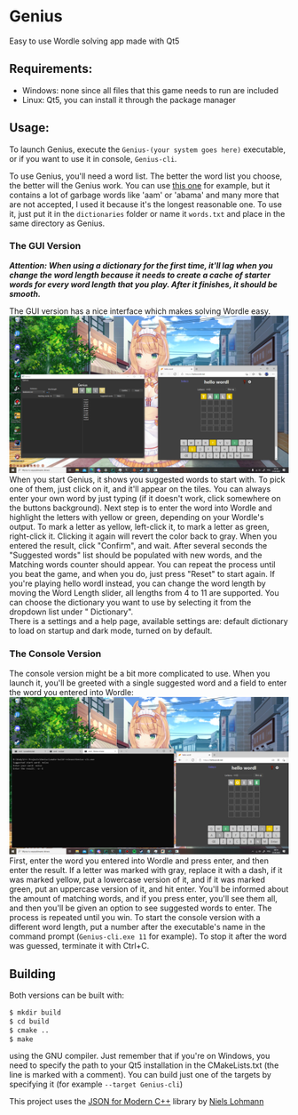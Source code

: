 # Genius

Easy to use Wordle solving app made with Qt5

## Requirements:

* Windows: none since all files that this game needs to run are included
* Linux: Qt5, you can install it through the package manager

## Usage:

To launch Genius, execute the `Genius-(your system goes here)` executable, or if you want to use it in
console, `Genius-cli`.

To use Genius, you'll need a word list. The better the word list you choose, the better will the Genius work. You can
use [this one](https://github.com/dwyl/english-words/blob/master/words_alpha.txt) for example, but it contains a lot of
garbage words like 'aam' or 'abama' and many more that are not accepted, I used it because it's the longest reasonable
one. To use it, just put it in the `dictionaries` folder or name it `words.txt` and place in the same directory as Genius.

### The GUI Version

___Attention: When using a dictionary for the first time, it'll lag when you change the word length because it needs to
create a cache of starter words for every word length that you play. After it finishes, it should be smooth.___

The GUI version has a nice interface which makes solving Wordle easy.
![Image of me playing the game](tutorial/tutorial3.png)  
When you start Genius, it shows you suggested words to start with. To pick one of them, just click on it, and it'll
appear on the tiles. You can always enter your own word by just typing (if it doesn't work, click somewhere on the
buttons background). Next step is to enter the word into Wordle and highlight the letters with yellow or green,
depending on your Wordle's output. To mark a letter as yellow, left-click it, to mark a letter as green, right-click it.
Clicking it again will revert the color back to gray. When you entered the result, click "Confirm", and wait. After
several seconds the "Suggested words" list should be populated with new words, and the Matching words counter should
appear. You can repeat the process until you beat the game, and when you do, just press "Reset" to start again. If
you're playing hello wordl instead, you can change the word length by moving the Word Length slider, all lengths from 4
to 11 are supported. You can choose the dictionary you want to use by selecting it from the dropdown list under "
Dictionary".  
There is a settings and a help page, available settings are: default dictionary to load on startup and dark mode, turned
on by default.

### The Console Version

The console version might be a bit more complicated to use. When you launch it, you'll be greeted with a single
suggested word and a field to enter the word you entered into Wordle:
![Image of me playing the game in console](tutorial/tutorial2.png)  
First, enter the word you entered into Wordle and press enter, and then enter the result. If a letter was marked with
gray, replace it with a dash, if it was marked yellow, put a lowercase version of it, and if it was marked green, put an
uppercase version of it, and hit enter. You'll be informed about the amount of matching words, and if you press enter,
you'll see them all, and then you'll be given an option to see suggested words to enter. The process is repeated until
you win. To start the console version with a different word length, put a number after the executable's name in the
command prompt (`Genius-cli.exe 11` for example). To stop it after the word was guessed, terminate it with Ctrl+C.

## Building

Both versions can be built with:

```shell
$ mkdir build
$ cd build
$ cmake ..
$ make
```

using the GNU compiler. Just remember that if you're on Windows, you need to specify the path to your Qt5 installation
in the CMakeLists.txt (the line is marked with a comment). You can build just one of the targets by specifying it (for
example `--target Genius-cli`)

This project uses the [JSON for Modern C++](https://github.com/nlohmann/json) library
by [Niels Lohmann](https://github.com/nlohmann)
